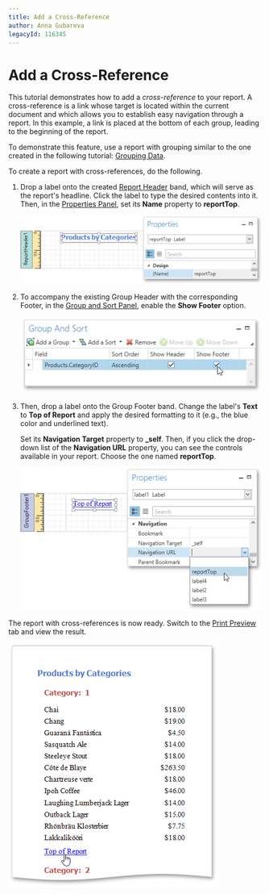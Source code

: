 ```yaml
---
title: Add a Cross-Reference
author: Anna Gubareva
legacyId: 116345
---
```

# Add a Cross-Reference
This tutorial demonstrates how to add a _cross-reference_ to your report. A cross-reference is a link whose target is located within the current document and which allows you to establish easy navigation through a report. In this example, a link is placed at the bottom of each group, leading to the beginning of the report.

To demonstrate this feature, use a report with grouping similar to the one created in the following tutorial: [Grouping Data](../shaping-data/grouping-data.md).

To create a report with cross-references, do the following.
1. Drop a label onto the created [Report Header](../../report-elements/report-bands.md) band, which will serve as the report's headline. Click the label to type the desired contents into it. Then, in the [Properties Panel](../../interface-elements/properties-panel.md), set its **Name** property to **reportTop**.
	
	![EUD_WpfReportDesigner_CrossReference_1](../../../../../images/img123687.png)
2. To accompany the existing Group Header with the corresponding Footer, in the [Group and Sort Panel](../../interface-elements/group-and-sort-panel.md), enable the **Show Footer** option.
	
	![EUD_WpfReportDesigner_CrossReference_2](../../../../../images/img123688.png)
3. Then, drop a label onto the Group Footer band. Change the label's **Text** to **Top of Report** and apply the desired formatting to it (e.g., the blue color and underlined text).
	
	Set its **Navigation Target** property to **_self**. Then, if you click the drop-down list of the **Navigation URL** property, you can see the controls available in your report. Choose the one named **reportTop**.
	
	![EUD_WpfReportDesigner_CrossReference_3](../../../../../images/img123689.png)

The report with cross-references is now ready. Switch to the [Print Preview](../../document-preview.md) tab and view the result.

![EUD_WpfReportDesigner_CrossReference_Result](../../../../../images/img123690.png)